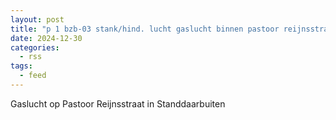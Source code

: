 ```yaml
---
layout: post
title: "p 1 bzb-03 stank/hind. lucht gaslucht binnen pastoor reijnsstraat standdaarbuiten 201135"
date: 2024-12-30
categories: 
  - rss
tags: 
  - feed
---
```


Gaslucht op Pastoor Reijnsstraat in Standdaarbuiten

